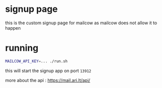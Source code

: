 # signup page

this is the custom signup page for mailcow as mailcow does not allow it to happen

# running

```sh
MAILCOW_API_KEY=... ./run.sh
```

this will start the signup app on port `13912`

more about the api : <https://mail.ari.lt/api/>
